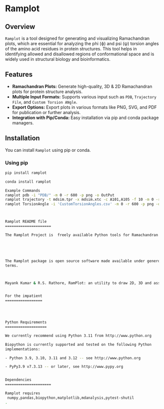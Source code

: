 # Ramplot

## Overview

`Ramplot` is a tool designed for generating and visualizing Ramachandran plots, which are essential for analyzing the phi (ϕ) and psi (ψ) torsion angles of the amino acid residues in protein structures. This tool helps in identifying allowed and disallowed regions of conformational space and is widely used in structural biology and bioinformatics.

## Features

- **Ramachandran Plots:** Generate high-quality, 3D & 2D Ramachandran plots for protein structure analysis.
- **Multiple Input Formats:** Supports various input  such as `PDB`, `Trajectory File`, and `Custom Torsion ANgle`.
- **Export Options:** Export plots in various formats like PNG, SVG, and PDF for publication or further analysis.
- **Integration with Pip/Conda:** Easy installation via pip and conda package managers.

## Installation

You can install `Ramplot` using pip or conda.

### Using pip

```bash
pip install ramplot

conda install ramplot 

Example Commands
ramplot pdb -i "PDB/" -m 0 -r 600 -p png -o OutPut
ramplot trajectory -t mdsim.tpr -x mdsim.xtc -c A101,A105 -f 10 -m 0 -r 600 -p png -o OutPut
ramplot TorsionAngle -i 'CustomTorsionAngles.csv' -m 0 -r 600 -p png -o OutPut



Ramplot README file
=====================

The Ramplot Project is  freely available Python tools for Ramachandran Plot.





The Ramplot package is open source software made available under generous
terms. 



Mayank Kumar & R.S. Rathore, RamPlot: an utility to draw 2D, 3D and assorted Ramachandran steric maps.


For the impatient
=================




Python Requirements
===================

We currently recommend using Python 3.11 from http://www.python.org

Biopython is currently supported and tested on the following Python
implementations:

- Python 3.9, 3.10, 3.11 and 3.12 -- see http://www.python.org

- PyPy3.9 v7.3.13 -- or later, see http://www.pypy.org


Dependencies
=====================

Ramplot requires 
 numpy,pandas,biopython,matplotlib,mdanalysis,pytest-shutil
.

